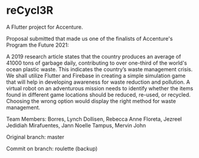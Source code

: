 # reCycl3R

A Flutter project for Accenture.

Proposal submitted that made us one of the finalists of Accenture's Program the Future 2021:

A 2019 research article states that the country produces an average of 41000 tons of garbage daily, contributing to over one-third of the world's ocean plastic waste. This indicates the country’s waste management crisis. We shall utilize Flutter and Firebase in creating a simple simulation game that will help in developing awareness for waste reduction and pollution. A virtual robot on an adventurous mission needs to identify whether the items found in different game locations should be reduced, re-used, or recycled. Choosing the wrong option would display the right method for waste management.

Team Members:
Borres, Lynch 
Dollisen, Rebecca Anne
Floreta, Jezreel Jedidiah
Mirafuentes, Jann Noelle
Tampus, Mervin John


Original branch: master

Commit on branch: roulette (backup)

